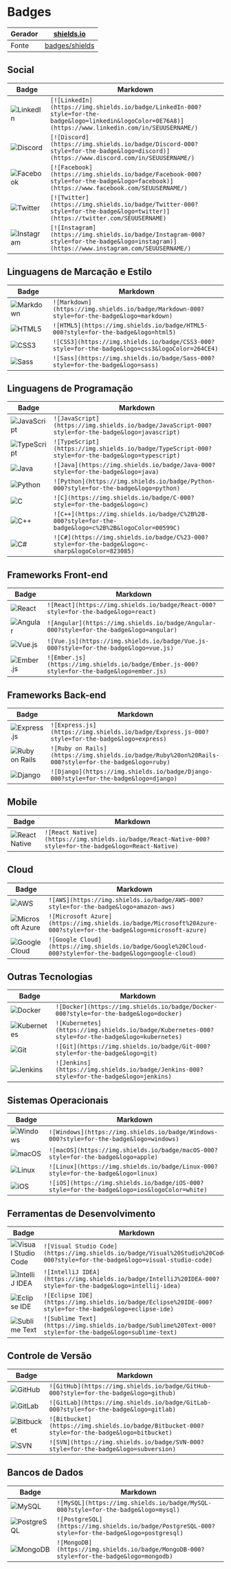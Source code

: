 # Badges

| Gerador | [shields.io](https://shields.io/) | 
| --- | --- |
| Fonte | [badges/shields](https://github.com/badges/shields) |

## Social

| Badge | Markdown |
| --- | --- |
| ![LinkedIn](https://img.shields.io/badge/LinkedIn-000?style=for-the-badge&logo=linkedin&logoColor=0E76A8) | `[![LinkedIn](https://img.shields.io/badge/LinkedIn-000?style=for-the-badge&logo=linkedin&logoColor=0E76A8)](https://www.linkedin.com/in/SEUUSERNAME/)` |
| ![Discord](https://img.shields.io/badge/Discord-000?style=for-the-badge&logo=discord) | `[![Discord](https://img.shields.io/badge/Discord-000?style=for-the-badge&logo=discord)](https://www.discord.com/in/SEUUSERNAME/)` |
| ![Facebook](https://img.shields.io/badge/Facebook-000?style=for-the-badge&logo=facebook) | `[![Facebook](https://img.shields.io/badge/Facebook-000?style=for-the-badge&logo=facebook)](https://www.facebook.com/SEUUSERNAME/)` |
| ![Twitter](https://img.shields.io/badge/Twitter-000?style=for-the-badge&logo=twitter) | `[![Twitter](https://img.shields.io/badge/Twitter-000?style=for-the-badge&logo=twitter)](https://twitter.com/SEUUSERNAME)` |
| ![Instagram](https://img.shields.io/badge/Instagram-000?style=for-the-badge&logo=instagram) | `[![Instagram](https://img.shields.io/badge/Instagram-000?style=for-the-badge&logo=instagram)](https://www.instagram.com/SEUUSERNAME/)` |

## Linguagens de Marcação e Estilo

| Badge | Markdown |
| --- | --- |
| ![Markdown](https://img.shields.io/badge/Markdown-000?style=for-the-badge&logo=markdown) | `![Markdown](https://img.shields.io/badge/Markdown-000?style=for-the-badge&logo=markdown)` |
| ![HTML5](https://img.shields.io/badge/HTML5-000?style=for-the-badge&logo=html5) | `![HTML5](https://img.shields.io/badge/HTML5-000?style=for-the-badge&logo=html5)` |
| ![CSS3](https://img.shields.io/badge/CSS3-000?style=for-the-badge&logo=css3&logoColor=264CE4) | `![CSS3](https://img.shields.io/badge/CSS3-000?style=for-the-badge&logo=css3&logoColor=264CE4)` |
| ![Sass](https://img.shields.io/badge/Sass-000?style=for-the-badge&logo=sass) | `![Sass](https://img.shields.io/badge/Sass-000?style=for-the-badge&logo=sass)` |

## Linguagens de Programação

| Badge | Markdown |
| --- | --- |
| ![JavaScript](https://img.shields.io/badge/JavaScript-000?style=for-the-badge&logo=javascript) | `![JavaScript](https://img.shields.io/badge/JavaScript-000?style=for-the-badge&logo=javascript)` |
| ![TypeScript](https://img.shields.io/badge/TypeScript-000?style=for-the-badge&logo=typescript) | `![TypeScript](https://img.shields.io/badge/TypeScript-000?style=for-the-badge&logo=typescript)` |
| ![Java](https://img.shields.io/badge/Java-000?style=for-the-badge&logo=java) | `![Java](https://img.shields.io/badge/Java-000?style=for-the-badge&logo=java)` |
| ![Python](https://img.shields.io/badge/Python-000?style=for-the-badge&logo=python) | `![Python](https://img.shields.io/badge/Python-000?style=for-the-badge&logo=python)` |
| ![C](https://img.shields.io/badge/C-000?style=for-the-badge&logo=c) | `![C](https://img.shields.io/badge/C-000?style=for-the-badge&logo=c)` |
| ![C++](https://img.shields.io/badge/C%2B%2B-000?style=for-the-badge&logo=c%2B%2B&logoColor=00599C) | `![C++](https://img.shields.io/badge/C%2B%2B-000?style=for-the-badge&logo=c%2B%2B&logoColor=00599C)` |
| ![C#](https://img.shields.io/badge/C%23-000?style=for-the-badge&logo=c-sharp&logoColor=823085) | `![C#](https://img.shields.io/badge/C%23-000?style=for-the-badge&logo=c-sharp&logoColor=823085)` |

## Frameworks Front-end

| Badge | Markdown |
| --- | --- |
| ![React](https://img.shields.io/badge/React-000?style=for-the-badge&logo=react) | `![React](https://img.shields.io/badge/React-000?style=for-the-badge&logo=react)` |
| ![Angular](https://img.shields.io/badge/Angular-000?style=for-the-badge&logo=angular) | `![Angular](https://img.shields.io/badge/Angular-000?style=for-the-badge&logo=angular)` |
| ![Vue.js](https://img.shields.io/badge/Vue.js-000?style=for-the-badge&logo=vue.js) | `![Vue.js](https://img.shields.io/badge/Vue.js-000?style=for-the-badge&logo=vue.js)` |
| ![Ember.js](https://img.shields.io/badge/Ember.js-000?style=for-the-badge&logo=ember.js) | `![Ember.js](https://img.shields.io/badge/Ember.js-000?style=for-the-badge&logo=ember.js)` |

## Frameworks Back-end

| Badge | Markdown |
| --- | --- |
| ![Express.js](https://img.shields.io/badge/Express.js-000?style=for-the-badge&logo=express) | `![Express.js](https://img.shields.io/badge/Express.js-000?style=for-the-badge&logo=express)` |
| ![Ruby on Rails](https://img.shields.io/badge/Ruby%20on%20Rails-000?style=for-the-badge&logo=ruby) | `![Ruby on Rails](https://img.shields.io/badge/Ruby%20on%20Rails-000?style=for-the-badge&logo=ruby)` |
| ![Django](https://img.shields.io/badge/Django-000?style=for-the-badge&logo=django) | `![Django](https://img.shields.io/badge/Django-000?style=for-the-badge&logo=django)` |

## Mobile
| Badge | Markdown |
| --- | --- |
| ![React Native](https://img.shields.io/badge/React_Native-000?style=for-the-badge&logo=react) | `![React Native](https://img.shields.io/badge/React-Native-000?style=for-the-badge&logo=React-Native)` |

## Cloud

| Badge | Markdown |
| --- | --- |
| ![AWS](https://img.shields.io/badge/AWS-000?style=for-the-badge&logo=amazon-aws) | `![AWS](https://img.shields.io/badge/AWS-000?style=for-the-badge&logo=amazon-aws)` |
| ![Microsoft Azure](https://img.shields.io/badge/Microsoft%20Azure-000?style=for-the-badge&logo=microsoft-azure) | `![Microsoft Azure](https://img.shields.io/badge/Microsoft%20Azure-000?style=for-the-badge&logo=microsoft-azure)` |
| ![Google Cloud](https://img.shields.io/badge/Google%20Cloud-000?style=for-the-badge&logo=google-cloud) | `![Google Cloud](https://img.shields.io/badge/Google%20Cloud-000?style=for-the-badge&logo=google-cloud)` |

## Outras Tecnologias

| Badge | Markdown |
| --- | --- |
| ![Docker](https://img.shields.io/badge/Docker-000?style=for-the-badge&logo=docker) | `![Docker](https://img.shields.io/badge/Docker-000?style=for-the-badge&logo=docker)` |
| ![Kubernetes](https://img.shields.io/badge/Kubernetes-000?style=for-the-badge&logo=kubernetes) | `![Kubernetes](https://img.shields.io/badge/Kubernetes-000?style=for-the-badge&logo=kubernetes)` |
| ![Git](https://img.shields.io/badge/Git-000?style=for-the-badge&logo=git) | `![Git](https://img.shields.io/badge/Git-000?style=for-the-badge&logo=git)` |
| ![Jenkins](https://img.shields.io/badge/Jenkins-000?style=for-the-badge&logo=jenkins) | `![Jenkins](https://img.shields.io/badge/Jenkins-000?style=for-the-badge&logo=jenkins)` |

## Sistemas Operacionais
| Badge | Markdown |
| --- | --- |
| ![Windows](https://img.shields.io/badge/Windows-000?style=for-the-badge&logo=windows) | `![Windows](https://img.shields.io/badge/Windows-000?style=for-the-badge&logo=windows)` |
| ![macOS](https://img.shields.io/badge/macOS-000?style=for-the-badge&logo=apple) | `![macOS](https://img.shields.io/badge/macOS-000?style=for-the-badge&logo=apple)` |
| ![Linux](https://img.shields.io/badge/Linux-000?style=for-the-badge&logo=linux) | `![Linux](https://img.shields.io/badge/Linux-000?style=for-the-badge&logo=linux)` |
| ![iOS](https://img.shields.io/badge/iOS-000?style=for-the-badge&logo=ios&logoColor=white) | `![iOS](https://img.shields.io/badge/iOS-000?style=for-the-badge&logo=ios&logoColor=white)` |

## Ferramentas de Desenvolvimento

| Badge | Markdown |
| --- | --- |
| ![Visual Studio Code](https://img.shields.io/badge/Visual%20Studio%20Code-000?style=for-the-badge&logo=visual-studio-code) | `![Visual Studio Code](https://img.shields.io/badge/Visual%20Studio%20Code-000?style=for-the-badge&logo=visual-studio-code)` |
| ![IntelliJ IDEA](https://img.shields.io/badge/IntelliJ%20IDEA-000?style=for-the-badge&logo=intellij-idea) | `![IntelliJ IDEA](https://img.shields.io/badge/IntelliJ%20IDEA-000?style=for-the-badge&logo=intellij-idea)` |
| ![Eclipse IDE](https://img.shields.io/badge/Eclipse%20IDE-000?style=for-the-badge&logo=eclipse-ide) | `![Eclipse IDE](https://img.shields.io/badge/Eclipse%20IDE-000?style=for-the-badge&logo=eclipse-ide)` |
| ![Sublime Text](https://img.shields.io/badge/Sublime%20Text-000?style=for-the-badge&logo=sublime-text) | `![Sublime Text](https://img.shields.io/badge/Sublime%20Text-000?style=for-the-badge&logo=sublime-text)` |

## Controle de Versão

| Badge | Markdown |
| --- | --- |
| ![GitHub](https://img.shields.io/badge/GitHub-000?style=for-the-badge&logo=github) | `![GitHub](https://img.shields.io/badge/GitHub-000?style=for-the-badge&logo=github)` |
| ![GitLab](https://img.shields.io/badge/GitLab-000?style=for-the-badge&logo=gitlab) | `![GitLab](https://img.shields.io/badge/GitLab-000?style=for-the-badge&logo=gitlab)` |
| ![Bitbucket](https://img.shields.io/badge/Bitbucket-000?style=for-the-badge&logo=bitbucket) | `![Bitbucket](https://img.shields.io/badge/Bitbucket-000?style=for-the-badge&logo=bitbucket)` |
| ![SVN](https://img.shields.io/badge/SVN-000?style=for-the-badge&logo=subversion) | `![SVN](https://img.shields.io/badge/SVN-000?style=for-the-badge&logo=subversion)` |

## Bancos de Dados

| Badge | Markdown |
| --- | --- |
| ![MySQL](https://img.shields.io/badge/MySQL-000?style=for-the-badge&logo=mysql) | `![MySQL](https://img.shields.io/badge/MySQL-000?style=for-the-badge&logo=mysql)` |
| ![PostgreSQL](https://img.shields.io/badge/PostgreSQL-000?style=for-the-badge&logo=postgresql) | `![PostgreSQL](https://img.shields.io/badge/PostgreSQL-000?style=for-the-badge&logo=postgresql)` |
| ![MongoDB](https://img.shields.io/badge/MongoDB-000?style=for-the-badge&logo=mongodb) | `![MongoDB](https://img.shields.io/badge/MongoDB-000?style=for-the-badge&logo=mongodb)` |
